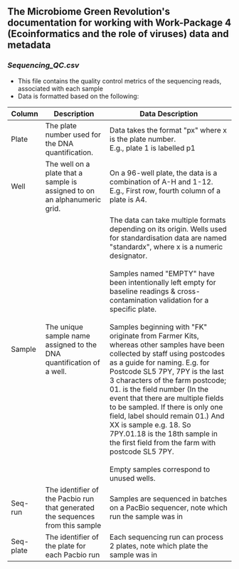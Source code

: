 ## The Microbiome Green Revolution's documentation for working with Work-Package 4 (Ecoinformatics and the role of viruses) data and metadata

### *Sequencing_QC.csv*
- This file contains the quality control metrics of the sequencing reads, associated with each sample
- Data is formatted based on the following:

| **Column**     | **Description**                                                                       | **Data Description**                                                                                                                                                                                                                                                                                                                                                                                                                                                                                                                                                                                                                                                                                                                                                                                                                                                     |
|----------------|---------------------------------------------------------------------------------------|--------------------------------------------------------------------------------------------------------------------------------------------------------------------------------------------------------------------------------------------------------------------------------------------------------------------------------------------------------------------------------------------------------------------------------------------------------------------------------------------------------------------------------------------------------------------------------------------------------------------------------------------------------------------------------------------------------------------------------------------------------------------------------------------------------------------------------------------------------------------------|
| Plate          | The plate number used for the DNA quantification.                                     | Data takes the format "px" where x is the plate number. <br>E.g., plate 1 is labelled p1                                                                                                                                                                                                                                                                                                                                                                                                                                                                                                                                                                                                                                                                                                                                                                                 |  
| Well           | The well on a plate that a sample is assigned to on an alphanumeric grid.             | On a 96-well plate, the data is a combination of A-H and 1-12. <br> E.g., First row, fourth column of a plate is A4.                                                                                                                                                                                                                                                                                                                                                                                                                                                                                                                                                                                                                                                                                                                                                     |
| Sample         | The unique sample name assigned to the DNA quantification of a well.                  | The data can take multiple formats depending on its origin. Wells used for standardisation data are named "standardx", where x is a numeric designator. <br> <br>Samples named "EMPTY" have been intentionally left empty for baseline readings & cross-contamination validation for a specific plate. <br> <br> Samples beginning with "FK" originate from Farmer Kits, whereas other samples have been collected by staff using postcodes as a guide for naming. E.g. for Postcode SL5 7PY, 7PY is the last 3 characters of the farm postcode; 01. is the field number (In the event that there are multiple fields to be sampled. If there is only one field, label should remain 01.) And XX is sample e.g. 18. So 7PY.01.18 is the 18th sample in the first field from the farm with postcode SL5 7PY. <br> <br> Empty samples correspond to unused wells. | #                                                                                                                                                                                                                                                                                                                                                                                                                
| Seq-run        | The identifier of the Pacbio run that generated the sequences from this sample        | Samples are sequenced in batches on a PacBio sequencer, note which run the sample was in                                                                                                                                                                                                                                                                                                                                                                                                                                                                                                                                                                                                  
| Seq-plate      | The identifier of the plate for each Pacbio run              | Each sequencing run can process 2 plates, note which plate the sample was in                                                                                                                                                                                                                                                                                                                                                                                                         
